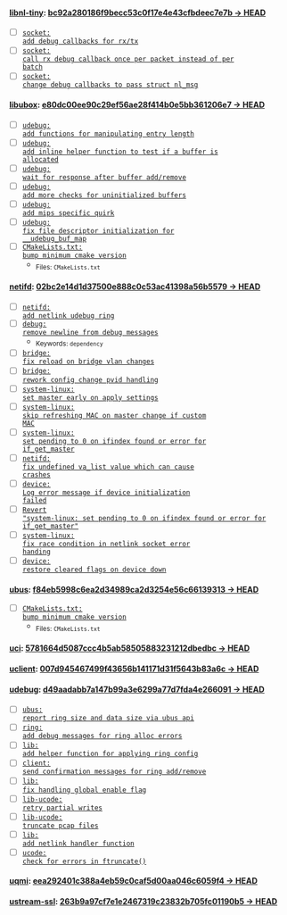 
#### [libnl-tiny](https://git.openwrt.org/project/libnl-tiny.git): [bc92a280186f9becc53c0f17e4e43cfbdeec7e7b → HEAD](https://git.openwrt.org/project/libnl-tiny.git/compare/bc92a280186f9becc53c0f17e4e43cfbdeec7e7b...HEAD)

- [ ] [<code>socket: add debug callbacks for rx/tx</code>](https://git.openwrt.org/project/libnl-tiny.git/commit/af57bb123f933e8c11a58613d382ae15823206c6)
- [ ] [<code>socket: call rx debug callback once per packet instead of per batch</code>](https://git.openwrt.org/project/libnl-tiny.git/commit/785e11aee7ddf1ce302e7c91d6207ec777ea13c6)
- [ ] [<code>socket: change debug callbacks to pass struct nl_msg</code>](https://git.openwrt.org/project/libnl-tiny.git/commit/965c4bf49658342ced0bd6e7cb069571b4a1ddff)

#### [libubox](https://git.openwrt.org/project/libubox.git): [e80dc00ee90c29ef56ae28f414b0e5bb361206e7 → HEAD](https://git.openwrt.org/project/libubox.git/compare/e80dc00ee90c29ef56ae28f414b0e5bb361206e7...HEAD)

- [ ] [<code>udebug: add functions for manipulating entry length</code>](https://git.openwrt.org/project/libubox.git/commit/325fea5c57cf7917ff5e633dd28715af84018993)
- [ ] [<code>udebug: add inline helper function to test if a buffer is allocated</code>](https://git.openwrt.org/project/libubox.git/commit/e84c000c4756ae3d0aa80b2c66ec43cf7fc416c4)
- [ ] [<code>udebug: wait for response after buffer add/remove</code>](https://git.openwrt.org/project/libubox.git/commit/40acbe34632b8e4e860fe41bb14ab5d7d5c9cfe9)
- [ ] [<code>udebug: add more checks for uninitialized buffers</code>](https://git.openwrt.org/project/libubox.git/commit/d27acfe416d67f9425d40b5e758949cd7ff9acfa)
- [ ] [<code>udebug: add mips specific quirk</code>](https://git.openwrt.org/project/libubox.git/commit/df5b7147f47ae3bca23bde18f3d432f5ce26a2ff)
- [ ] [<code>udebug: fix file descriptor initialization for __udebug_buf_map</code>](https://git.openwrt.org/project/libubox.git/commit/ca3f6d0cdb1e588283c42d039779ceab303ceef2)
- [ ] [<code>CMakeLists.txt: bump minimum cmake version</code>](https://git.openwrt.org/project/libubox.git/commit/6339204c212b2c3506554a8842030df5ec6fe9c6)
  - <sub>Files: <code>CMakeLists.txt</code></sub>

#### [netifd](https://git.openwrt.org/project/netifd.git): [02bc2e14d1d37500e888c0c53ac41398a56b5579 → HEAD](https://git.openwrt.org/project/netifd.git/compare/02bc2e14d1d37500e888c0c53ac41398a56b5579...HEAD)

- [ ] [<code>netifd: add netlink udebug ring</code>](https://git.openwrt.org/project/netifd.git/commit/1b967334189baa138699f637ac07bcbf0289fbf4)
- [ ] [<code>debug: remove newline from debug messages</code>](https://git.openwrt.org/project/netifd.git/commit/061e308f9f7d30b0bc490d93e113ee763ecb06a1)
  - <sub>Keywords: <code>dependency</code></sub>
- [ ] [<code>bridge: fix reload on bridge vlan changes</code>](https://git.openwrt.org/project/netifd.git/commit/f1763852dfbabf60486bd721ec7a6a1bc8dd88c0)
- [ ] [<code>bridge: rework config change pvid handling</code>](https://git.openwrt.org/project/netifd.git/commit/cc9e928f0a12f04c82356c02dd9a84ac6b383fb9)
- [ ] [<code>system-linux: set master early on apply settings</code>](https://git.openwrt.org/project/netifd.git/commit/8f2806a37fe16de6c24ad133107eeb6cb7a090dc)
- [ ] [<code>system-linux: skip refreshing MAC on master change if custom MAC</code>](https://git.openwrt.org/project/netifd.git/commit/e3fc2b0026a5ca45de76f3e2a950dca85a361bd3)
- [ ] [<code>system-linux: set pending to 0 on ifindex found or error for if_get_master</code>](https://git.openwrt.org/project/netifd.git/commit/66a7652176a7580b55076a0975b77c2bfb5bf7ce)
- [ ] [<code>netifd: fix undefined va_list value which can cause crashes</code>](https://git.openwrt.org/project/netifd.git/commit/730b4656e6b1349506316dab2a8d90399eab39d8)
- [ ] [<code>device: Log error message if device initialization failed</code>](https://git.openwrt.org/project/netifd.git/commit/c59457f697095631559d7e268ea575e7568d8866)
- [ ] [<code>Revert "system-linux: set pending to 0 on ifindex found or error for if_get_master"</code>](https://git.openwrt.org/project/netifd.git/commit/a2d32f0dcf16880226680d07b07b249f77a3af58)
- [ ] [<code>system-linux: fix race condition in netlink socket error handing</code>](https://git.openwrt.org/project/netifd.git/commit/4219e99eeec7514657f5838eb4b4b5eb28ee1271)
- [ ] [<code>device: restore cleared flags on device down</code>](https://git.openwrt.org/project/netifd.git/commit/f01345ec13b9b27ffd314d8689fb2d3f9c81a47d)

#### [ubus](https://git.openwrt.org/project/ubus.git): [f84eb5998c6ea2d34989ca2d3254e56c66139313 → HEAD](https://git.openwrt.org/project/ubus.git/compare/f84eb5998c6ea2d34989ca2d3254e56c66139313...HEAD)

- [ ] [<code>CMakeLists.txt: bump minimum cmake version</code>](https://git.openwrt.org/project/ubus.git/commit/65bb027054def3b94a977229fd6ad62ddd32345b)
  - <sub>Files: <code>CMakeLists.txt</code></sub>

#### [uci](https://git.openwrt.org/project/uci.git): [5781664d5087ccc4b5ab58505883231212dbedbc → HEAD](https://git.openwrt.org/project/uci.git/compare/5781664d5087ccc4b5ab58505883231212dbedbc...HEAD)


#### [uclient](https://git.openwrt.org/project/uclient.git): [007d945467499f43656b141171d31f5643b83a6c → HEAD](https://git.openwrt.org/project/uclient.git/compare/007d945467499f43656b141171d31f5643b83a6c...HEAD)


#### [udebug](https://git.openwrt.org/project/udebug.git): [d49aadabb7a147b99a3e6299a77d7fda4e266091 → HEAD](https://git.openwrt.org/project/udebug.git/compare/d49aadabb7a147b99a3e6299a77d7fda4e266091...HEAD)

- [ ] [<code>ubus: report ring size and data size via ubus api</code>](https://git.openwrt.org/project/udebug.git/commit/9ec5fbb6aaad96bfe6037385702e2940193c18cc)
- [ ] [<code>ring: add debug messages for ring alloc errors</code>](https://git.openwrt.org/project/udebug.git/commit/86b4396baa44eece90247278f7d436d332fb2a1f)
- [ ] [<code>lib: add helper function for applying ring config</code>](https://git.openwrt.org/project/udebug.git/commit/e02306af7c5063655757e67cb2feaf8ad05b4ed4)
- [ ] [<code>client: send confirmation messages for ring add/remove</code>](https://git.openwrt.org/project/udebug.git/commit/b613879cb049123dd9dc68d5e6aef60141ebe483)
- [ ] [<code>lib: fix handling global enable flag</code>](https://git.openwrt.org/project/udebug.git/commit/dc24a1010d7be693337ed3aa32dc8b3caef42a5d)
- [ ] [<code>lib-ucode: retry partial writes</code>](https://git.openwrt.org/project/udebug.git/commit/c7ef98d3d3f715ad2cea80b9d67b2c058209a545)
- [ ] [<code>lib-ucode: truncate pcap files</code>](https://git.openwrt.org/project/udebug.git/commit/e259bbd49cf7b074a2ade5e62351e4e8f5fd76aa)
- [ ] [<code>lib: add netlink handler function</code>](https://git.openwrt.org/project/udebug.git/commit/a296f1bac4302c2102a0d2fd1e825c4dadddf0f4)
- [ ] [<code>ucode: check for errors in ftruncate()</code>](https://git.openwrt.org/project/udebug.git/commit/6d3f51f9fda706f0cf4732c762e4dbe8c21e12cf)

#### [uqmi](https://git.openwrt.org/project/uqmi.git): [eea292401c388a4eb59c0caf5d00aa046c6059f4 → HEAD](https://git.openwrt.org/project/uqmi.git/compare/eea292401c388a4eb59c0caf5d00aa046c6059f4...HEAD)


#### [ustream-ssl](https://git.openwrt.org/project/ustream-ssl.git): [263b9a97cf7e1e2467319c23832b705fc01190b5 → HEAD](https://git.openwrt.org/project/ustream-ssl.git/compare/263b9a97cf7e1e2467319c23832b705fc01190b5...HEAD)

